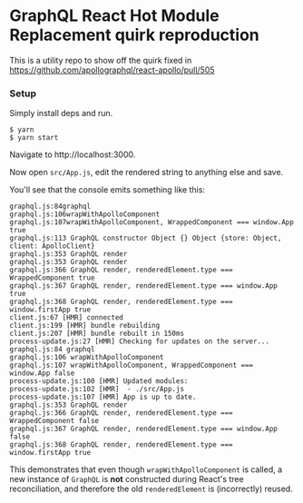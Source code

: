 # GraphQL React Hot Module Replacement quirk reproduction

This is a utility repo to show off the quirk fixed in https://github.com/apollographql/react-apollo/pull/505

### Setup

Simply install deps and run.

```
$ yarn
$ yarn start
```

Navigate to http://localhost:3000.

Now open `src/App.js`, edit the rendered string to anything else and save.

You'll see that the console emits something like this:

```
graphql.js:84graphql
graphql.js:106wrapWithApolloComponent
graphql.js:107wrapWithApolloComponent, WrappedComponent === window.App true
graphql.js:113 GraphQL constructor Object {} Object {store: Object, client: ApolloClient}
graphql.js:353 GraphQL render
graphql.js:353 GraphQL render
graphql.js:366 GraphQL render, renderedElement.type === WrappedComponent true
graphql.js:367 GraphQL render, renderedElement.type === window.App true
graphql.js:368 GraphQL render, renderedElement.type === window.firstApp true
client.js:67 [HMR] connected
client.js:199 [HMR] bundle rebuilding
client.js:207 [HMR] bundle rebuilt in 150ms
process-update.js:27 [HMR] Checking for updates on the server...
graphql.js:84 graphql
graphql.js:106 wrapWithApolloComponent
graphql.js:107 wrapWithApolloComponent, WrappedComponent === window.App false
process-update.js:100 [HMR] Updated modules:
process-update.js:102 [HMR]  - ./src/App.js
process-update.js:107 [HMR] App is up to date.
graphql.js:353 GraphQL render
graphql.js:366 GraphQL render, renderedElement.type === WrappedComponent false
graphql.js:367 GraphQL render, renderedElement.type === window.App false
graphql.js:368 GraphQL render, renderedElement.type === window.firstApp true
```

This demonstrates that even though `wrapWithApolloComponent` is called, a new instance of `GraphQL` is **not** constructed during React's tree reconciliation, and therefore the old `renderedElement` is (incorrectly) reused.
